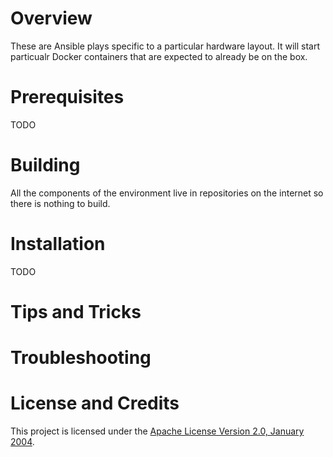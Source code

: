 # Overview
These are Ansible plays specific to a particular hardware layout.  It will start particualr Docker containers that are expected to already be on the box.

# Prerequisites
TODO

# Building
All the components of the environment live in repositories on the internet so there is nothing to build.

# Installation
TODO

# Tips and Tricks

# Troubleshooting

# License and Credits
This project is licensed under the [Apache License Version 2.0, January 2004](http://www.apache.org/licenses/).

